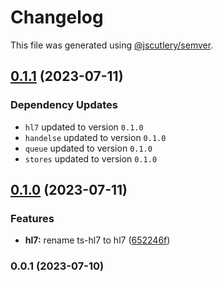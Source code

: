 # Changelog

This file was generated using [@jscutlery/semver](https://github.com/jscutlery/semver).

## [0.1.1](https://github.com/gofer-engine/gofer-engine/compare/engine-0.1.0...engine-0.1.1) (2023-07-11)

### Dependency Updates

* `hl7` updated to version `0.1.0`
* `handelse` updated to version `0.1.0`
* `queue` updated to version `0.1.0`
* `stores` updated to version `0.1.0`
## [0.1.0](https://github.com/gofer-engine/gofer-engine/compare/engine-0.0.1...engine-0.1.0) (2023-07-11)


### Features

* **hl7:** rename ts-hl7 to hl7 ([652246f](https://github.com/gofer-engine/gofer-engine/commit/652246f8a7baeeb2484ca6611c95d1a783332229))

### 0.0.1 (2023-07-10)

